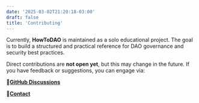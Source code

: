 ```yaml
---
date: '2025-03-02T21:20:18-03:00'
draft: false
title: 'Contributing'
---
```


Currently, **HowToDAO** is maintained as a solo educational project. The goal is to build a structured and practical reference for DAO governance and security best practices.

Direct contributions are **not open yet**, but this may change in the future. If you have feedback or suggestions, you can engage via:

🔹[**GitHub Discussions**](https://github.com/lokapal-xyz/education/discussions)

🔹[**Contact**](../contact/)
